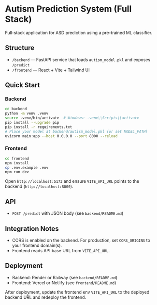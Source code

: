 # Autism Prediction System (Full Stack)

Full-stack application for ASD prediction using a pre-trained ML classifier.

## Structure
- `/backend` — FastAPI service that loads `autism_model.pkl` and exposes `/predict`
- `/frontend` — React + Vite + Tailwind UI

## Quick Start
### Backend
```bash
cd backend
python -m venv .venv
source .venv/bin/activate  # Windows: .venv\\Scripts\\activate
pip install --upgrade pip
pip install -r requirements.txt
# Place your model at backend/autism_model.pkl (or set MODEL_PATH)
uvicorn main:app --host 0.0.0.0 --port 8000 --reload
```

### Frontend
```bash
cd frontend
npm install
cp .env.example .env
npm run dev
```
Open `http://localhost:5173` and ensure `VITE_API_URL` points to the backend (`http://localhost:8000`).

## API
- `POST /predict` with JSON body (see `backend/README.md`)

## Integration Notes
- CORS is enabled on the backend. For production, set `CORS_ORIGINS` to your frontend domain(s).
- Frontend reads API base URL from `VITE_API_URL`.

## Deployment
- Backend: Render or Railway (see `backend/README.md`)
- Frontend: Vercel or Netlify (see `frontend/README.md`)

After deployment, update the frontend env `VITE_API_URL` to the deployed backend URL and redeploy the frontend.

